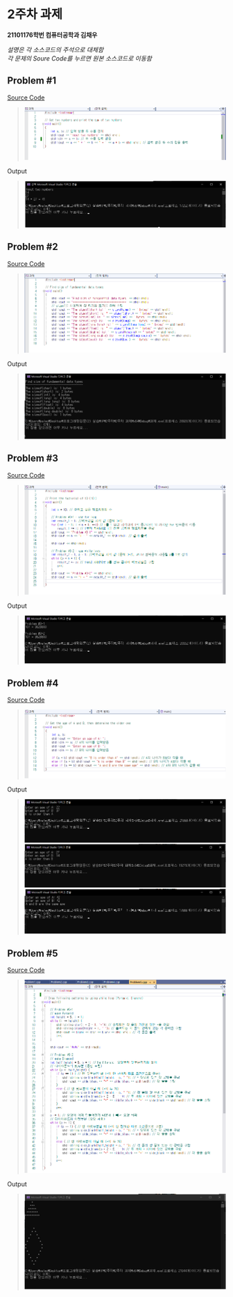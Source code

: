 # 2주차 과제

**21101176학번 컴퓨터공학과 김채우**  

*설명은 각 소스코드의 주석으로 대체함*  
*각 문제의 Soure Code를 누르면 원본 소스코드로 이동함*  


## Problem #1
[Source Code](./2%EC%A3%BC%EC%B0%A8%20%EA%B3%BC%EC%A0%9C/Project1/Problem1.cpp)
>![sourcecode](./img/1/sourcecode.png)

Output
>![Output](./img/1/output.png)


## Problem #2
[Source Code](./2%EC%A3%BC%EC%B0%A8%20%EA%B3%BC%EC%A0%9C/Project1/Problem2.cpp)
>![sourcecode](./img/2/sourcecode.png)

Output
>![Output](./img/2/output.png)


## Problem #3
[Source Code](./2%EC%A3%BC%EC%B0%A8%20%EA%B3%BC%EC%A0%9C/Project1/Problem3.cpp)
>![sourcecode](./img/3/sourcecode.png)

Output
>![Output](./img/3/output.png)


## Problem #4
[Source Code](./2%EC%A3%BC%EC%B0%A8%20%EA%B3%BC%EC%A0%9C/Project1/Problem4.cpp)
>![sourcecode](./img/4/sourcecode.png)

Output
>![Output1](./img/4/output1.png)
>![Output2](./img/4/output2.png)
>![Output3](./img/4/output3.png)


## Problem #5
[Source Code](./2%EC%A3%BC%EC%B0%A8%20%EA%B3%BC%EC%A0%9C/Project1/Problem5.cpp)
>![sourcecode](./img/5/sourcecode.png)

Output
>![Output](./img/5/output.png)
